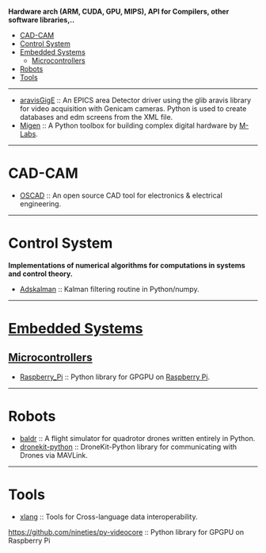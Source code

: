 **Hardware arch (ARM, CUDA, GPU, MIPS), API for Compilers, other software libraries,..**

+ [CAD-CAM](#cad-cam)
+ [Control System](#control-system)
+ [Embedded Systems](#embedded-systems)
   + [Microcontrollers](#microcontrollers)
+ [Robots](#robots)
+ [Tools](#tools)

----

+ [aravisGigE](https://github.com/areaDetector/aravisGigE) :: An EPICS area Detector driver using the glib aravis library for video acquisition with Genicam cameras. Python is used to create databases and edm screens from the XML file.
+ [Migen](https://github.com/m-labs/migen) :: A Python toolbox for building complex digital hardware by [M-Labs](http://m-labs.hk).

----

# CAD-CAM
+ [OSCAD](https://github.com/hardythe1/OSCAD) :: An open source CAD tool for electronics & electrical engineering.

----

# Control System
**Implementations of numerical algorithms for computations in systems and control theory.**

+ [Adskalman](https://github.com/astraw/adskalman) :: Kalman filtering routine in Python/numpy.

----

# [Embedded Systems](https://en.wikipedia.org/wiki/Category:Embedded_systems)
## [Microcontrollers](https://en.wikipedia.org/wiki/Category:Microcontrollers)

+ [Raspberry_Pi](https://github.com/nineties/py-videocore) :: Python library for GPGPU on [Raspberry Pi](https://en.wikipedia.org/wiki/Raspberry_Pi).

----

# Robots
+ [baldr](https://github.com/motet/baldr) :: A flight simulator for quadrotor drones written entirely in Python. 
+ [dronekit-python](https://github.com/dronekit/dronekit-python) :: 
DroneKit-Python library for communicating with Drones via MAVLink.

----

# Tools
+ [xlang](https://github.com/darpa-xdata/xlang) :: Tools for Cross-language data interoperability.

https://github.com/nineties/py-videocore ::  Python library for GPGPU on Raspberry Pi 
